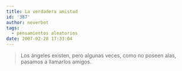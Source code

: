 ```yaml
---
title: La verdadera amistad
id: '387'
author: neverbot
tags:
  - pensamientos aleatorios
date: 2007-02-28 17:33:04
---
```


> Los ángeles existen, pero algunas veces, como no poseen alas, pasamos a llamarlos amigos.

